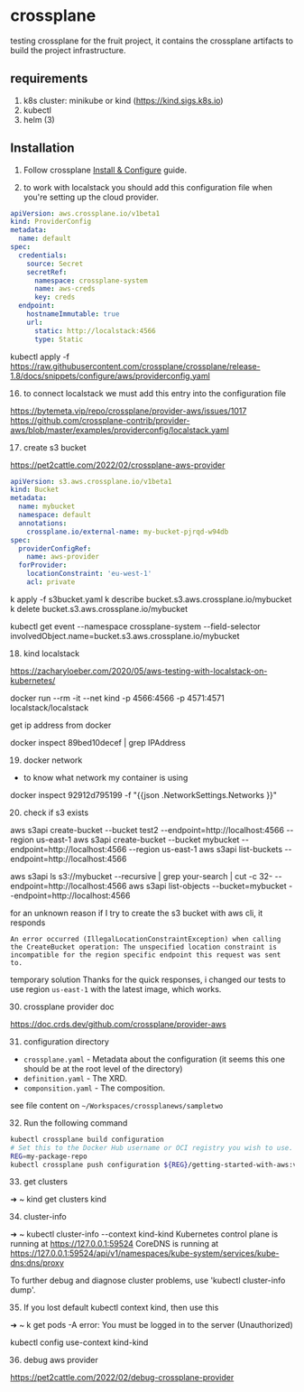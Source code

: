 # crossplane

testing crossplane for the fruit project, it contains the crossplane artifacts to build the project infrastructure.

## requirements

1. k8s cluster: minikube or kind (https://kind.sigs.k8s.io)
2. kubectl
3. helm (3)

## Installation

1. Follow crossplane [Install & Configure](https://crossplane.io/docs/v1.9/getting-started/install-configure.html) guide.

2. to work with localstack you should add this configuration file when you're setting up the cloud provider.

```yaml
apiVersion: aws.crossplane.io/v1beta1
kind: ProviderConfig
metadata:
  name: default
spec:
  credentials:
    source: Secret
    secretRef:
      namespace: crossplane-system
      name: aws-creds
      key: creds
  endpoint:
    hostnameImmutable: true
    url:
      static: http://localstack:4566
      type: Static
```

kubectl apply -f https://raw.githubusercontent.com/crossplane/crossplane/release-1.8/docs/snippets/configure/aws/providerconfig.yaml

16. to connect localstack we must add this entry into the configuration file

https://bytemeta.vip/repo/crossplane/provider-aws/issues/1017
https://github.com/crossplane-contrib/provider-aws/blob/master/examples/providerconfig/localstack.yaml

17. create s3 bucket

https://pet2cattle.com/2022/02/crossplane-aws-provider

```yaml
apiVersion: s3.aws.crossplane.io/v1beta1
kind: Bucket
metadata:
  name: mybucket
  namespace: default
  annotations:
    crossplane.io/external-name: my-bucket-pjrqd-w94db
spec:
  providerConfigRef:
    name: aws-provider
  forProvider:
    locationConstraint: 'eu-west-1'
    acl: private
```


k apply -f s3bucket.yaml
k describe bucket.s3.aws.crossplane.io/mybucket
k delete bucket.s3.aws.crossplane.io/mybucket

kubectl get event --namespace crossplane-system --field-selector involvedObject.name=bucket.s3.aws.crossplane.io/mybucket

18. kind localstack

https://zacharyloeber.com/2020/05/aws-testing-with-localstack-on-kubernetes/

docker run --rm -it --net kind -p 4566:4566 -p 4571:4571 localstack/localstack

get ip address from docker

docker inspect 89bed10decef | grep IPAddress

19. docker network

- to know what network my container is using

docker inspect 92912d795199 -f "{{json .NetworkSettings.Networks }}"

20. check if s3 exists

aws s3api create-bucket --bucket test2 --endpoint=http://localhost:4566 --region us-east-1
aws s3api create-bucket --bucket mybucket --endpoint=http://localhost:4566 --region us-east-1
aws s3api list-buckets --endpoint=http://localhost:4566

aws s3api ls s3://mybucket --recursive | grep your-search | cut -c 32- --endpoint=http://localhost:4566
aws s3api list-objects --bucket=mybucket --endpoint=http://localhost:4566

for an unknown reason if I try to create the s3 bucket with aws cli, it responds

```log
An error occurred (IllegalLocationConstraintException) when calling the CreateBucket operation: The unspecified location constraint is incompatible for the region specific endpoint this request was sent to.
```

temporary solution
Thanks for the quick responses, i changed our tests to use region `us-east-1` with the latest image, which works.

30. crossplane provider doc

https://doc.crds.dev/github.com/crossplane/provider-aws

31. configuration directory

- `crossplane.yaml` - Metadata about the configuration (it seems this one should be at the root level of the directory)
- `definition.yaml` - The XRD.
- `componsition.yaml` - The composition.

see file content on `~/Workspaces/crossplanews/sampletwo`

32. Run the following command

```sh
kubectl crossplane build configuration
# Set this to the Docker Hub username or OCI registry you wish to use.
REG=my-package-repo
kubectl crossplane push configuration ${REG}/getting-started-with-aws:v1.9.0
```

33. get clusters

➜  ~ kind get clusters
kind

34. cluster-info

➜  ~ kubectl cluster-info --context kind-kind
Kubernetes control plane is running at https://127.0.0.1:59524
CoreDNS is running at https://127.0.0.1:59524/api/v1/namespaces/kube-system/services/kube-dns:dns/proxy

To further debug and diagnose cluster problems, use 'kubectl cluster-info dump'.

35. If you lost default kubectl context kind, then use this

➜  ~ k get pods -A
error: You must be logged in to the server (Unauthorized)

kubectl config use-context kind-kind

36. debug aws provider

https://pet2cattle.com/2022/02/debug-crossplane-provider